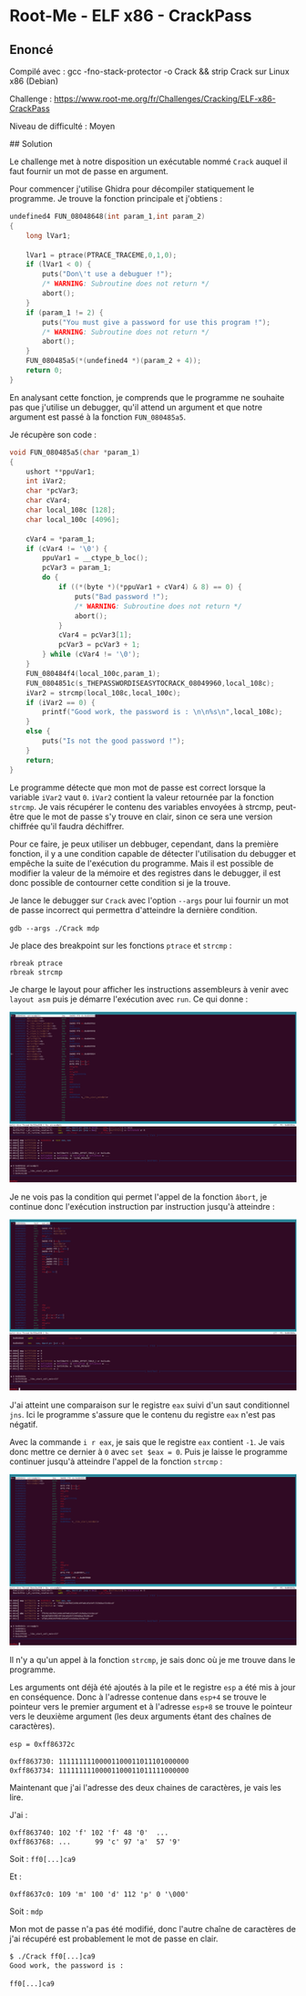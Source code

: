 # Root-Me - ELF x86 - CrackPass

## Enoncé

Compilé avec : gcc -fno-stack-protector -o Crack && strip Crack sur Linux x86 (Debian)

Challenge : https://www.root-me.org/fr/Challenges/Cracking/ELF-x86-CrackPass

Niveau de difficulté : Moyen

## Solution

Le challenge met à notre disposition un exécutable nommé `Crack` auquel il faut fournir un mot de passe en argument. 

Pour commencer j'utilise Ghidra pour décompiler statiquement le programme. Je trouve la fonction principale et j'obtiens :

```C
undefined4 FUN_08048648(int param_1,int param_2)
{
    long lVar1;
    
    lVar1 = ptrace(PTRACE_TRACEME,0,1,0);
    if (lVar1 < 0) {
        puts("Don\'t use a debuguer !");
        /* WARNING: Subroutine does not return */
        abort();
    }
    if (param_1 != 2) {
        puts("You must give a password for use this program !");
        /* WARNING: Subroutine does not return */
        abort();
    }
    FUN_080485a5(*(undefined4 *)(param_2 + 4));
    return 0;
}
```

En analysant cette fonction, je comprends que le programme ne souhaite pas que j'utilise un debugger, qu'il attend un argument et que notre argument est passé à la fonction `FUN_080485a5`.

Je récupère son code :

```C
void FUN_080485a5(char *param_1)
{
    ushort **ppuVar1;
    int iVar2;
    char *pcVar3;
    char cVar4;
    char local_108c [128];
    char local_100c [4096];
    
    cVar4 = *param_1;
    if (cVar4 != '\0') {
        ppuVar1 = __ctype_b_loc();
        pcVar3 = param_1;
        do {
            if ((*(byte *)(*ppuVar1 + cVar4) & 8) == 0) {
                puts("Bad password !");
                /* WARNING: Subroutine does not return */
                abort();
            }
            cVar4 = pcVar3[1];
            pcVar3 = pcVar3 + 1;
        } while (cVar4 != '\0');
    }
    FUN_080484f4(local_100c,param_1);
    FUN_0804851c(s_THEPASSWORDISEASYTOCRACK_08049960,local_108c);
    iVar2 = strcmp(local_108c,local_100c);
    if (iVar2 == 0) {
        printf("Good work, the password is : \n\n%s\n",local_108c);
    }
    else {
        puts("Is not the good password !");
    }
    return;
}
```

Le programme détecte que mon mot de passe est correct lorsque la variable `iVar2` vaut `0`. `iVar2` contient la valeur retournée par la fonction `strcmp`. Je vais récupérer le contenu des variables envoyées à strcmp, peut-être que le mot de passe s'y trouve en clair, sinon ce sera une version chiffrée qu'il faudra déchiffrer.

Pour ce faire, je peux utiliser un debbuger, cependant, dans la première fonction, il y a une condition capable de détecter l'utilisation du debugger et empêche la suite de l'exécution du programme. Mais il est possible de modifier la valeur de la mémoire et des registres dans le debugger, il est donc possible de contourner cette condition si je la trouve. 

Je lance le debugger sur `Crack` avec l'option `--args` pour lui fournir un mot de passe incorrect qui permettra d'atteindre la dernière condition.

`gdb --args ./Crack mdp`

Je place des breakpoint sur les fonctions `ptrace` et `strcmp` :

```
rbreak ptrace
rbreak strcmp
```

Je charge le layout pour afficher les instructions assembleurs à venir avec `layout asm` puis je démarre l'exécution avec `run`. Ce qui donne :

![alt text](image.png)

Je ne vois pas la condition qui permet l'appel de la fonction `âbort`, je continue donc l'exécution instruction par instruction jusqu'à atteindre :

![alt text](image-1.png)

J'ai atteint une comparaison sur le registre `eax` suivi d'un saut conditionnel `jns`. Ici le programme s'assure que le contenu du registre `eax` n'est pas négatif.

Avec la commande `i r eax`, je sais que le registre `eax` contient `-1`. Je vais donc mettre ce dernier à `0` avec `set $eax = 0`. Puis je laisse le programme continuer jusqu'à atteindre l'appel de la fonction `strcmp` :

![alt text](image-2.png)

Il n'y a qu'un appel à la fonction `strcmp`, je sais donc où je me trouve dans le programme.

Les arguments ont déjà été ajoutés à la pile et le registre `esp` a été mis à jour en conséquence. Donc à l'adresse contenue dans `esp+4` se trouve le pointeur vers le premier argument et à l'adresse `esp+8` se trouve le pointeur vers le deuxième argument (les deux arguments étant des chaînes de caractères).

`esp = 0xff86372c`

```
0xff863730:	11111111100001100011011101000000
0xff863734:	11111111100001100011011111000000
```

Maintenant que j'ai l'adresse des deux chaines de caractères, je vais les lire.

J'ai :

```
0xff863740:	102 'f'	102 'f'	48 '0'	...
0xff863768:	...  	 99 'c'	97 'a'	57 '9'
```

Soit : `ff0[...]ca9`

Et :

```
0xff8637c0:	109 'm'	100 'd'	112 'p'	0 '\000'
```

Soit : `mdp`

Mon mot de passe n'a pas été modifié, donc l'autre chaîne de caractères de j'ai récupéré est probablement le mot de passe en clair.

```
$ ./Crack ff0[...]ca9     
Good work, the password is : 

ff0[...]ca9
```